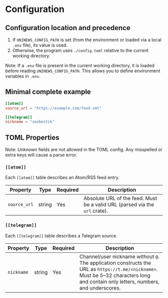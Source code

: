 # Configuration

## Configuration location and precedence

1. If `UNINEWS_CONFIG_PATH` is set (from the environment or loaded via a local `.env` file), its value is used.
2. Otherwise, the program uses `./config.toml` relative to the current working directory.

Note: If a `.env` file is present in the current working directory, it is loaded before reading `UNINEWS_CONFIG_PATH`. This allows you to define environment variables in `.env`. 

## Minimal complete example

```toml
[[atom]]
source_url = "https://example.com/feed.xml"

[[telegram]]
nickname = "zoobestik"
```

## TOML Properties

Note: Unknown fields are not allowed in the TOML config. Any misspelled or extra keys will cause a parse error.

### `[[atom]]`

Each `[[atom]]` table describes an Atom/RSS feed entry.

| Property         | Type   | Required | Description                                                                                                                                                                                                                                |
|------------------|--------|----------|--------------------------------------------------------------------------------------------------------------------------------------------------------------------------------------------------------------------------------------------|
| `source_url`     | string | Yes      | Absolute URL of the feed. Must be a valid URL (parsed via the `url` crate).                                                                                                                                                                |

### `[[telegram]]`

Each `[[telegram]]` table describes a Telegram source.

| Property   | Type   | Required | Description                                                                                                                                                                          |
|------------|--------|----------|--------------------------------------------------------------------------------------------------------------------------------------------------------------------------------------|
| `nickname` | string | Yes      | Channel/user nickname without `@`. The application constructs the URL as `https://t.me/<nickname>`. Must be 5–32 characters long and contain only letters, numbers, and underscores. |
